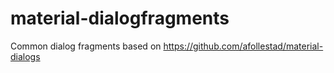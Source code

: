 # material-dialogfragments
Common dialog fragments based on https://github.com/afollestad/material-dialogs
